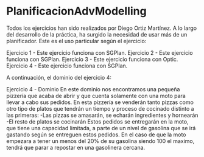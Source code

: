 # PlanificacionAdvModelling
Todos los ejercicios han sido realizados por Diego Ortiz Martínez. A lo largo del desarrollo de la práctica, ha surgido la necesidad de usar más de un planificador. Este es el uso particular según el ejercicio:

Ejercicio 1 - Este ejercicio funciona con SGPlan.
Ejercicio 2 - Este ejercicio funciona con SGPlan.
Ejercicio 3 - Este ejercicio funciona con Optic.
Ejercicio 4 - Este ejercicio funciona con SGPlan.


A continuación, el dominio del ejercicio 4:

Ejercicio 4 - Dominio
En este dominio nos encontramos una pequeña pizzería que acaba de abrir y que cuenta solamente con una moto para llevar a cabo sus pedidos.
En esta pizzería se venderán tanto pizzas como otro tipo de platos que tendrán un tiempo y proceso de cocinado distinto a las primeras:
    -Las pizzas se amasarán, se echarán ingredientes y hornearán
    -El resto de platos se cocinarán
Estos pedidos se entregarán en la moto, que tiene una capacidad limitada, a parte de un nivel de gasolina que se irá gastando según se entreguen estos pedidos.
En el caso de que la moto empezara a tener un menos del 20% de su gasolina siendo 100 el maximo, tendrá que parar a repostar en una gasolinera cercana.
